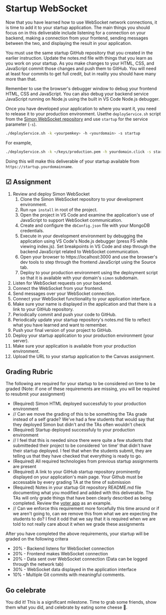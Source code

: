 # Startup WebSocket

Now that you have learned how to use WebSocket network connections, it is time to add it to your startup application. The main things you should focus on in this deliverable include listening for a connection on your backend, making a connection from your frontend, sending messages between the two, and displaying the result in your application.

You must use the same startup GitHub repository that you created in the earlier instruction. Update the notes.md file with things that you learn as you work on your startup. As you make changes to your HTML, CSS, and JavaScript commit those changes and push them to GitHub. You will need at least four commits to get full credit, but in reality you should have many more than that.

Remember to use the browser's debugger window to debug your frontend HTML, CSS and JavaScript. You can also debug your backend service JavaScript running on Node.js using the built in VS Code Node.js debugger.

Once you have developed your application to where you want it, you need to release it to your production environment. Usethe `deployService.sh` script from the [Simon WebSocket repository](https://github.com/webprogramming260/simon-websocket/blob/main/deployService.sh) and use `startup` for the service parameter (`-s`).

```sh
./deployService.sh -k <yourpemkey> -h <yourdomain> -s startup
```

For example,

```sh
./deployService.sh -k ~/keys/production.pem -h yourdomain.click -s startup
```

Doing this will make this deliverable of your startup available from `https://startup.yourdomainname`.

## ☑ Assignment

1. Review and deploy Simon WebSocket
   1. Clone the Simon WebSocket repository to your development environment.
   1. Run `npm install` in root of the project.
   1. Open the project in VS Code and examine the application's use of JavaScript to support WebSocket communication.
   1. Create and configure the `dbConfig.json` file with your MongoDB credentials.
   1. Execute in your development environment by debugging the application using VS Code's Node.js debugger (press F5 while viewing index.js). Set breakpoints in VS Code and step through the backend JavaScript related to WebSocket communication.
   1. Open your browser to https://localhost:3000 and use the browser's dev tools to step through the frontend JavaScript using the Source tab.
   1. Deploy to your production environment using the deployment script so that it is available with your domain's `simon` subdomain.
1. Listen for WebSocket requests on your backend.
1. Connect the WebSocket from your frontend.
1. Send messages over your WebSocket connection.
1. Connect your WebSocket functionality to your application interface.
1. Make sure your name is displayed in the application and that there is a link to your GitHub repository.
1. Periodically commit and push your code to GitHub.
1. Periodically update your startup repository's notes.md file to reflect what you have learned and want to remember.
1. Push your final version of your project to GitHub.
1. Deploy your startup application to your production environment (your server).
1. Make sure your application is available from your production environment.
1. Upload the URL to your startup application to the Canvas assignment.

## Grading Rubric

The following are required for your startup to be considered on time to be graded (Note: if one of these requirements are missing, you will be required to resubmit your assignment)

- (Required) Simon HTML deployed successfuly to your production environment
-    // Can we move the grading of this to be something the TAs grade instead of a self grade? We've had a few students that would say that they deployed Simon but didn't and the TAs often wouldn't check
- (Required) Startup deployed successfuly to your production environment
-    // I feel that this is needed since there were quite a few students that submitteded their project to be considered 'on time' that didn't have their startup deployed. I feel that when the students submit, they are telling us that they have checked that everything is ready to go.
- (Required) All required technologies from previous startup assignments are present
- (Required) A link to your GitHub startup repository prominently displayed on your application's main page. Your Github must be accessable by every grading TA at the time of submission
- (Required) Notes in your startup Git repository README.md file documenting what you modified and added with this deliverable. The TAs will only grade things that have been clearly described as being completed. Review the [voter app](https://github.com/webprogramming260/startup-example) as an example.
-    // Can we enforce this requirement more forcefully this time around or if we aren't going to, can we remove this from what we are expecting the students to do? I find it odd that we say that it is required when we are told to not really care about it when we grade these assignments

After you have completed the above requirements, your startup will be graded on the following critera
  - 20% - Backend listens for WebSocket connection
  - 20% - Frontend makes WebSocket connection
  - 20% - Data sent over WebSocket connection (Data can be logged through the network tab)
  - 30% - WebSocket data displayed in the application interface
- 10% - Multiple Git commits with meaningful comments.

## Go celebrate

You did it! This is a significant milestone. Time to grab some friends, show them what you did, and celebrate by eating some cheese 🧀.
